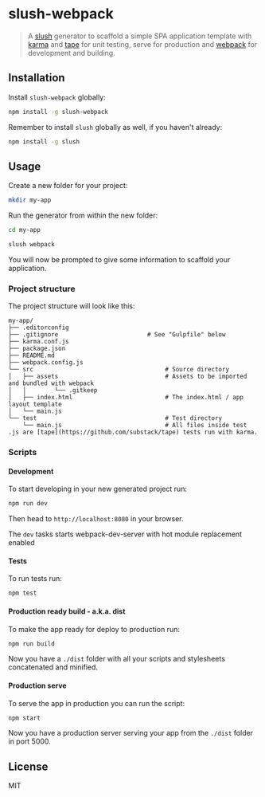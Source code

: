 # slush-webpack

> A [slush](http://slushjs.github.io) generator to scaffold a simple SPA application template with [karma](https://karma-runner.github.io) and [tape](https://github.com/substack/tape) for unit testing, serve for production and [webpack](https://webpack.js.org/) for development and building.

## Installation

Install `slush-webpack` globally:

```bash
npm install -g slush-webpack
```

Remember to install `slush` globally as well, if you haven't already:

```bash
npm install -g slush
```

## Usage

Create a new folder for your project:

```bash
mkdir my-app
```

Run the generator from within the new folder:

```bash
cd my-app

slush webpack
```

You will now be prompted to give some information to scaffold your application.

### Project structure

The project structure will look like this:

```
my-app/
├── .editorconfig
├── .gitignore                         # See "Gulpfile" below
├── karma.conf.js
├── package.json
├── README.md
├── webpack.config.js
└── src                                     # Source directory
│   ├── assets                              # Assets to be imported and bundled with webpack
│   │        └── .gitkeep
│   ├── index.html                          # The index.html / app layout template
│   └── main.js     
└── test                                    # Test directory
    └── main.js                             # All files inside test .js are [tape](https://github.com/substack/tape) tests run with karma.
```

### Scripts

#### Development

To start developing in your new generated project run:

```bash
npm run dev
```

Then head to `http://localhost:8080` in your browser.

The `dev` tasks starts webpack-dev-server with hot module replacement enabled

#### Tests

To run tests run:

```bash
npm test
```

#### Production ready build - a.k.a. dist

To make the app ready for deploy to production run:

```bash
npm run build
```

Now you have a `./dist` folder with all your scripts and stylesheets concatenated and minified.

#### Production serve

To serve the app in production you can run the script:

```bash
npm start
```

Now you have a production server serving your app from the `./dist` folder in port 5000.

## License

MIT
